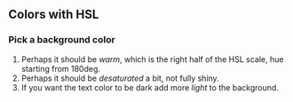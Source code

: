 ## Colors with HSL

### Pick a background color

1. Perhaps it should be *warm*, which is the right half of the HSL scale, hue starting from 180deg.
2. Perhaps it should be *desaturated* a bit, not fully shiny.
3. If you want the text color to be dark add more *light* to the background.
